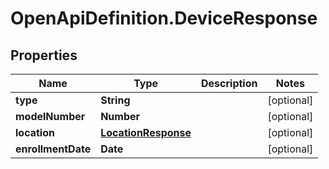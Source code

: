# OpenApiDefinition.DeviceResponse

## Properties

Name | Type | Description | Notes
------------ | ------------- | ------------- | -------------
**type** | **String** |  | [optional] 
**modelNumber** | **Number** |  | [optional] 
**location** | [**LocationResponse**](LocationResponse.md) |  | [optional] 
**enrollmentDate** | **Date** |  | [optional] 


